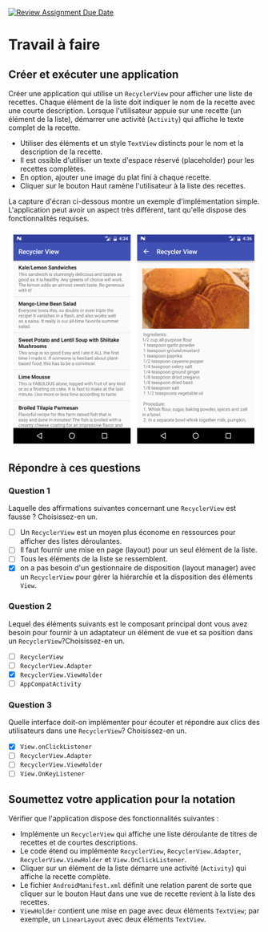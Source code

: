 [![Review Assignment Due Date](https://classroom.github.com/assets/deadline-readme-button-24ddc0f5d75046c5622901739e7c5dd533143b0c8e959d652212380cedb1ea36.svg)](https://classroom.github.com/a/V3k9yeN1)

# Travail à faire

## Créer et exécuter une application

Créer une application qui utilise un `RecyclerView` pour afficher une liste de recettes. Chaque élément de la liste doit indiquer le nom de la recette avec une courte description. Lorsque l'utilisateur appuie sur une recette (un élément de la liste), démarrer une activité (`Activity`) qui affiche le texte complet de la recette.

- Utiliser des éléments et un style `TextView` distincts pour le nom et la description de la recette.
- Il est ossible d'utiliser un texte d'espace réservé (placeholder) pour les recettes complètes.
- En option, ajouter une image du plat fini à chaque recette.
- Cliquer sur le bouton Haut ramène l'utilisateur à la liste des recettes.

La capture d'écran ci-dessous montre un exemple d'implémentation simple. L'application peut avoir un aspect très différent, tant qu'elle dispose des fonctionnalités requises.

![screenshot](./images/screenshot.png)

## Répondre à ces questions

### **Question 1**

Laquelle des affirmations suivantes concernant une `RecyclerView` est fausse ? Choisissez-en un.

- [ ] Un `RecyclerView` est un moyen plus économe en ressources pour afficher des listes déroulantes.
- [ ] Il faut fournir une mise en page (layout) pour un seul élément de la liste.
- [ ] Tous les éléments de la liste se ressemblent.
- [x] on a pas besoin d'un gestionnaire de disposition (layout manager) avec un `RecyclerView` pour gérer la hiérarchie et la disposition des éléments `View`.

### **Question 2**

Lequel des éléments suivants est le composant principal dont vous avez besoin pour fournir à un adaptateur un élément de vue et sa position dans un `RecyclerView`?Choisissez-en un.

- [ ] `RecyclerView`
- [ ] `RecyclerView.Adapter`
- [x] `RecyclerView.ViewHolder`
- [ ] `AppCompatActivity`

### **Question 3**

Quelle interface doit-on implémenter pour écouter et répondre aux clics des utilisateurs dans une `RecyclerView`? Choisissez-en un.

- [x] `View.onClickListener`
- [ ] `RecyclerView.Adapter`
- [ ] `RecyclerView.ViewHolder`
- [ ] `View.OnKeyListener`

## Soumettez votre application pour la notation

Vérifier que l'application dispose des fonctionnalités suivantes :

- Implémente un `RecyclerView` qui affiche une liste déroulante de titres de recettes et de courtes descriptions.
- Le code étend ou implémente `RecyclerView`, `RecyclerView.Adapter`, `RecyclerView.ViewHolder` et `View.OnClickListener`.
- Cliquer sur un élément de la liste démarre une activité (`Activity`) qui affiche la recette complète.
- Le fichier `AndroidManifest.xml` définit une relation parent de sorte que cliquer sur le bouton Haut dans une vue de recette revient à la liste des recettes.
- `ViewHolder` contient une mise en page avec deux éléments `TextView`; par exemple, un `LinearLayout` avec deux éléments `TextView`.
